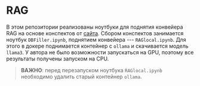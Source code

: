 # RAG 

В этом репозитории реализованы ноутбуки для поднятия конвейера RAG на основе конспектов от [сайта](https://neerc.ifmo.ru/wiki/index.php?title=%D0%97%D0%B0%D0%B3%D0%BB%D0%B0%D0%B2%D0%BD%D0%B0%D1%8F_%D1%81%D1%82%D1%80%D0%B0%D0%BD%D0%B8%D1%86%D0%B0).
Сбором конспектов занимается ноутбук `DBFiller.ipynb`, поднятием конвейера --- `RAGlocal.ipynb`. Для этого в докере поднимается контейнер с `ollama` и скачивается модель `llama3`. 
У автора не было возможности запускаться на GPU, поэтому все результаты получены запуском на CPU. 

> **ВАЖНО**: перед перезапуском ноутбука `RAGlocal.ipynb` необходимо удалить старый контейнер `ollama`.
